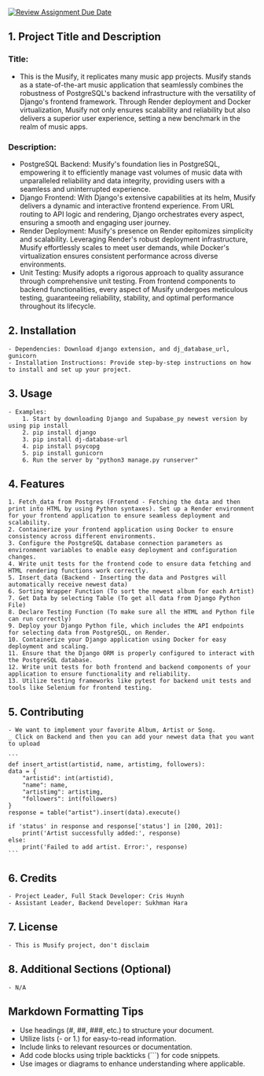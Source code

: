 [![Review Assignment Due Date](https://classroom.github.com/assets/deadline-readme-button-24ddc0f5d75046c5622901739e7c5dd533143b0c8e959d652212380cedb1ea36.svg)](https://classroom.github.com/a/545oUMxH)

## 1. Project Title and Description
### Title:
+ This is the Musify, it replicates many music app projects. Musify stands as a state-of-the-art music application that seamlessly combines the robustness of PostgreSQL's backend infrastructure with the versatility of Django's frontend framework. Through Render deployment and Docker virtualization, Musify not only ensures scalability and reliability but also delivers a superior user experience, setting a new benchmark in the realm of music apps.

### Description: 
+ PostgreSQL Backend: Musify's foundation lies in PostgreSQL, empowering it to efficiently manage vast volumes of music data with unparalleled reliability and data integrity, providing users with a seamless and uninterrupted experience.
+ Django Frontend: With Django's extensive capabilities at its helm, Musify delivers a dynamic and interactive frontend experience. From URL routing to API logic and rendering, Django orchestrates every aspect, ensuring a smooth and engaging user journey.
+ Render Deployment: Musify's presence on Render epitomizes simplicity and scalability. Leveraging Render's robust deployment infrastructure, Musify effortlessly scales to meet user demands, while Docker's virtualization ensures consistent performance across diverse environments.
+ Unit Testing: Musify adopts a rigorous approach to quality assurance through comprehensive unit testing. From frontend components to backend functionalities, every aspect of Musify undergoes meticulous testing, guaranteeing reliability, stability, and optimal performance throughout its lifecycle.
## 2. Installation
    - Dependencies: Download django extension, and dj_database_url, gunicorn
    - Installation Instructions: Provide step-by-step instructions on how to install and set up your project.
## 3. Usage
    - Examples: 
        1. Start by downloading Django and Supabase_py newest version by using pip install
        2. pip install django
        3. pip install dj-database-url
        4. pip install psycopg
        5. pip install gunicorn
        6. Run the server by "python3 manage.py runserver"
## 4. Features
    1. Fetch_data from Postgres (Frontend - Fetching the data and then print into HTML by using Python syntaxes). Set up a Render environment for your frontend application to ensure seamless deployment and scalability.
    2. Containerize your frontend application using Docker to ensure consistency across different environments.
    3. Configure the PostgreSQL database connection parameters as environment variables to enable easy deployment and configuration changes.
    4. Write unit tests for the frontend code to ensure data fetching and HTML rendering functions work correctly.
    5. Insert_data (Backend - Inserting the data and Postgres will automatically receive newest data)
    6. Sorting Wrapper Function (To sort the newest album for each Artist)
    7. Get Data by selecting Table (To get all data from Django Python File)
    8. Declare Testing Function (To make sure all the HTML and Python file can run correctly)
    9. Deploy your Django Python file, which includes the API endpoints for selecting data from PostgreSQL, on Render.
    10. Containerize your Django application using Docker for easy deployment and scaling.
    11. Ensure that the Django ORM is properly configured to interact with the PostgreSQL database.
    12. Write unit tests for both frontend and backend components of your application to ensure functionality and reliability.
    13. Utilize testing frameworks like pytest for backend unit tests and tools like Selenium for frontend testing.

## 5. Contributing
    - We want to implement your favorite Album, Artist or Song. 
    _ Click on Backend and then you can add your newest data that you want to upload
    
    ```
    def insert_artist(artistid, name, artistimg, followers):
    data = {
        "artistid": int(artistid),
        "name": name,
        "artistimg": artistimg, 
        "followers": int(followers)
    }
    response = table("artist").insert(data).execute()  

    if 'status' in response and response['status'] in [200, 201]:
        print('Artist successfully added:', response)
    else:
        print('Failed to add artist. Error:', response)
    ```
        
## 6. Credits
    - Project Leader, Full Stack Developer: Cris Huynh
    - Assistant Leader, Backend Developer: Sukhman Hara
## 7. License
    - This is Musify project, don't disclaim 
## 8. Additional Sections (Optional)
    - N/A

## Markdown Formatting Tips
  - Use headings (#, ##, ###, etc.) to structure your document.
  - Utilize lists (- or 1.) for easy-to-read information.
  - Include links to relevant resources or documentation.
  - Add code blocks using triple backticks (```) for code snippets.
  - Use images or diagrams to enhance understanding where applicable.
